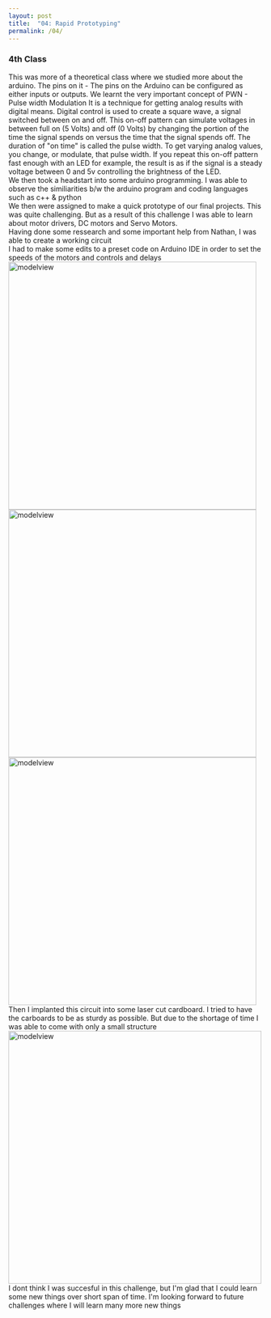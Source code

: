 ```yaml
---
layout: post
title:  "04: Rapid Prototyping"
permalink: /04/
---
```


### 4th Class 

This was more of a theoretical class where we studied more about the arduino. The pins on it - The pins on the Arduino can be configured as either inputs or outputs. We learnt the very important concept of PWN - Pulse width Modulation 
It is a technique for getting analog results with digital means. Digital control is used to create a square wave, a signal switched between on and off. This on-off pattern can simulate voltages in between full on (5 Volts) and off (0 Volts) by changing the portion of the time the signal spends on versus the time that the signal spends off. The duration of "on time" is called the pulse width. To get varying analog values, you change, or modulate, that pulse width. If you repeat this on-off pattern fast enough with an LED for example, the result is as if the signal is a steady voltage between 0 and 5v controlling the brightness of the LED.
<br>
We then took a headstart into some arduino programming. I was able to observe the similiarities b/w the arduino program and coding languages such as c++ & python
<br>
We then were assigned to make a quick prototype of our final projects. This was quite challenging. But as a result of this challenge I was able to learn about motor drivers, DC motors and Servo Motors.
<br>
Having done some ressearch and some important help from Nathan, I was able to create a working circuit
<br>
I had to make some edits to a preset code on Arduino IDE in order to set the speeds of the motors and controls and delays
<br>
<img src="ar2.jpg" alt="modelview" style="height: 490px; max-width: 167%">
<img src="ar1.jpg" alt="modelview" style="height: 490px; max-width: 167%">
<br>
<img src="ar.jpg" alt="modelview" style="height: 490px; max-width: 167%">
<br>
Then I implanted this circuit into some laser cut cardboard. I tried to have the carboards to be as sturdy as possible. But due to the shortage of time I was able to come with only a small structure
<br>
<img src="bc.jpg" alt="modelview" style="height: 500px; max-width: 176%">
<br>
I dont think I was succesful in this challenge, but I'm glad that I could  learn some new things over short span of time.
I'm looking forward to future challenges where  I will learn many more new things


